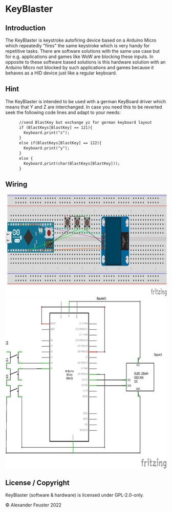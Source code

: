 # KeyBlaster

## Introduction
The KeyBlaster is keystroke autofiring device based on a Arduino Micro which repeatedly "fires" the same keystroke which is very handy for repetitive tasks.
There are software solutions with the same use case but for e.g. applications and games like WoW are blocking these inputs.
In opposite to these software based solutions is this hardware solution with an Arduino Micro not blocked by such applications and games because it behaves as a HID device just like a regular keyboard.

## Hint
The KeyBlaster is intended to be used with a german KeyBoard driver which means that Y and Z are interchanged. In case you need this to be reverted seek the following code lines and adapt to your needs:

```
      //send BlastKey but exchange yz for german keyboard layout
      if (BlastKeys[BlastKey] == 121){
        Keyboard.print("z");
      }
      else if(BlastKeys[BlastKey] == 122){
        Keyboard.print("y");  
      }
      else {
        Keyboard.print(char(BlastKeys[BlastKey]));
      }
```

## Wiring

<img src="./KeyBlaster_Steckplatine.png" width="888" height="318" alt="PCB">
<img src="./KeyBlaster_Schaltplan.png" width="716" height="534" alt="Wiring">

## License / Copyright

KeyBlaster (software & hardware) is licensed under GPL-2.0-only.

© Alexander Feuster 2022




